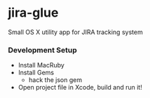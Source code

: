 jira-glue
=========

Small OS X utility app for JIRA tracking system

### Development Setup

* Install MacRuby
* Install Gems
  * hack the json gem 
* Open project file in Xcode, build and run it!
